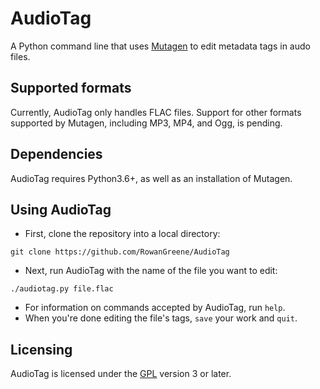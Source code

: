 # AudioTag
A Python command line that uses [Mutagen](https://github.com/quodlibet/mutagen)
to edit metadata tags in audo files.

## Supported formats
Currently, AudioTag only handles FLAC files. Support for other formats supported
by Mutagen, including MP3, MP4, and Ogg, is pending.

## Dependencies
AudioTag requires Python3.6+, as well as an installation of Mutagen.

## Using AudioTag
* First, clone the repository into a local directory:
```
git clone https://github.com/RowanGreene/AudioTag
```
* Next, run AudioTag with the name of the file you want to edit:
```
./audiotag.py file.flac
```
* For information on commands accepted by AudioTag, run `help`.
* When you're done editing the file's tags, `save` your work and `quit`.

## Licensing
AudioTag is licensed under the [GPL](LICENSE) version 3 or later.
